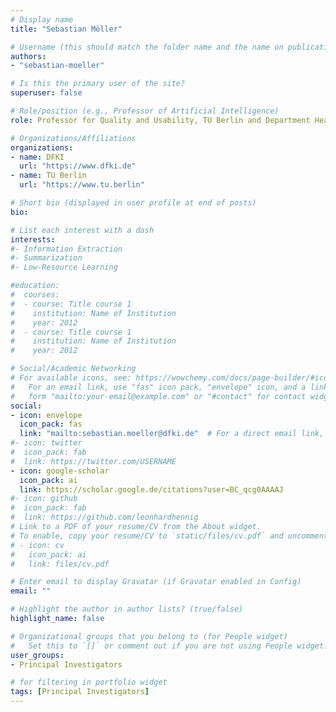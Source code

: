 ```yaml
---
# Display name
title: "Sebastian Möller"

# Username (this should match the folder name and the name on publications)
authors:
- "sebastian-moeller"

# Is this the primary user of the site?
superuser: false

# Role/position (e.g., Professor of Artificial Intelligence)
role: Professor for Quality and Usability, TU Berlin and Department Head, DFKI 

# Organizations/Affiliations
organizations:
- name: DFKI
  url: "https://www.dfki.de"
- name: TU Berlin
  url: "https://www.tu.berlin"

# Short bio (displayed in user profile at end of posts)
bio: 

# List each interest with a dash
interests:
#- Information Extraction
#- Summarization
#- Low-Resource Learning

#education:
#  courses:
#  - course: Title course 1
#    institution: Name of Institution
#    year: 2012
#  - course: Title course 1
#    institution: Name of Institution
#    year: 2012

# Social/Academic Networking
# For available icons, see: https://wowchemy.com/docs/page-builder/#icons
#   For an email link, use "fas" icon pack, "envelope" icon, and a link in the
#   form "mailto:your-email@example.com" or "#contact" for contact widget.
social:
- icon: envelope
  icon_pack: fas
  link: "mailto:sebastian.moeller@dfki.de"  # For a direct email link, use "mailto:test@example.org".
#- icon: twitter
#  icon_pack: fab
#  link: https://twitter.com/USERNAME
- icon: google-scholar
  icon_pack: ai
  link: https://scholar.google.de/citations?user=BC_qcg0AAAAJ
#- icon: github
#  icon_pack: fab
#  link: https://github.com/leonhardhennig
# Link to a PDF of your resume/CV from the About widget.
# To enable, copy your resume/CV to `static/files/cv.pdf` and uncomment the lines below.
# - icon: cv
#   icon_pack: ai
#   link: files/cv.pdf

# Enter email to display Gravatar (if Gravatar enabled in Config)
email: ""

# Highlight the author in author lists? (true/false)
highlight_name: false

# Organizational groups that you belong to (for People widget)
#   Set this to `[]` or comment out if you are not using People widget.
user_groups:
- Principal Investigators 

# for filtering in portfolio widget
tags: [Principal Investigators]
---
```

